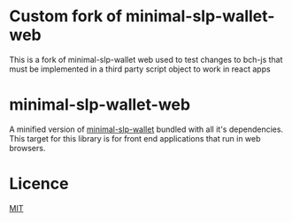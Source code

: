 # Custom fork of minimal-slp-wallet-web
This is a fork of minimal-slp-wallet web used to test changes to bch-js that must be implemented in a third party script object to work in react apps

# minimal-slp-wallet-web
A minified version of [minimal-slp-wallet](https://www.npmjs.com/package/minimal-slp-wallet) bundled with all it's dependencies. This target for this library is for front end applications that run in web browsers.


# Licence
[MIT](LICENSE.md)
